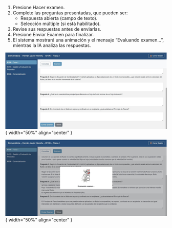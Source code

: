 1.	Presione Hacer examen.
2.	Complete las preguntas presentadas, que pueden ser:
    - Respuesta abierta (campo de texto).
    - Selección múltiple (si está habilitado).
3.	Revise sus respuestas antes de enviarlas.
4.	Presione Enviar Examen para finalizar.
5.	El sistema mostrará una animación y el mensaje “Evaluando examen…”, mientras la IA analiza las respuestas.

![Alumno-6](img/Alumno-6.jpg){ width="50%" align="center" }  

![Alumno-7](img/Alumno-7.jpg){ width="50%" align="center" }

